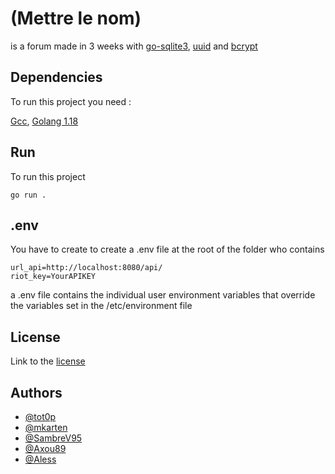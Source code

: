 # (Mettre le nom)
is a forum made in 3 weeks with [go-sqlite3](https://github.com/mattn/go-sqlite3), [uuid](github.com/google/uuid) and [bcrypt](golang.org/x/crypto/bcrypt)

## Dependencies

To run this project you need :

[Gcc](https://gcc.gnu.org/install/download.html),
[Golang 1.18](https://go.dev/dl/)

## Run  
To run this project
```
go run .
```

## .env
You have to create to create a .env file at the root of the folder who contains 
```
url_api=http://localhost:8080/api/
riot_key=YourAPIKEY
```
a .env file contains the individual user environment variables that override the variables set in the /etc/environment file


## License
Link to the [license](https://www.mozilla.org/en-US/MPL/2.0/)

## Authors

- [@tot0p](https://git.ytrack.learn.ynov.com/TLEMAITRE1)
- [@mkarten](https://git.ytrack.learn.ynov.com/LMORGADO)
- [@SambreV95](https://git.ytrack.learn.ynov.com/SVANDERCOILDEN)
- [@Axou89](https://git.ytrack.learn.ynov.com/ASENECAL)
- [@Aless](https://git.ytrack.learn.ynov.com/AFARAJALLAH)
